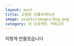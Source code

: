 ```yaml
---
layout: post
title: 고캠핑 어플리케이션
image: assets/images/dog.png
category: 내 프로젝트 카테고리
---
```


이렇게 만들었습니다
